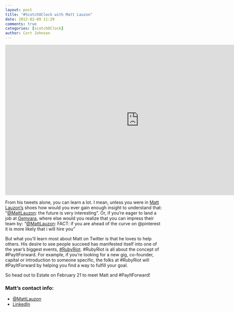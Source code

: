 ```yaml
---
layout: post
title: "#ScotchOClock with Matt Lauzon"
date: 2012-02-09 11:29
comments: true
categories: [scotchOClock]
author: Cort Johnson
---
```

<iframe width="853" height="480" src="http://www.youtube.com/embed/eYrOlj6LMRE" frameborder="0" allowfullscreen></iframe>

From his tweets alone, you can learn a lot.  I mean, unless you were in [Matt Lauzon’s](http://twitter.com/mattlauzon) shoes how would you ever gain enough insight to understand that: “[@MattLauzon](https://twitter.com/#!/mattlauzon/status/163720014275416065): the future is very interesting”.  Or, if you’re eager to land a job at [Gemvara](http://gemvara.com/), where else would you realize that you can impress their team by: “[@MattLauzon](https://twitter.com/#!/mattlauzon/status/167366786738683904): FACT: if you are ahead of the curve on @pinterest it is more likely that i will hire you”

But what you’ll learn most about Matt on Twitter is that he loves to help others.  His desire to see people succeed has manifested itself into one of the year’s biggest events, [#RubyRiot](http://therubyriot.com/).  #RubyRiot is all about the concept of #PayItForward.  For example, if you’re looking for a new gig, co-founder, capital or introduction to someone specific, the folks at #RubyRiot will #PayItForward by helping you find a way to fulfill your goal.

So head out to Estate on February 21 to meet Matt and #PayItForward!

### Matt’s contact info:

* [@MattLauzon](http://twitter.com/mattlauzon)
* [LinkedIn](http://www.linkedin.com/pub/matt-lauzon/2/5aa/b20)
